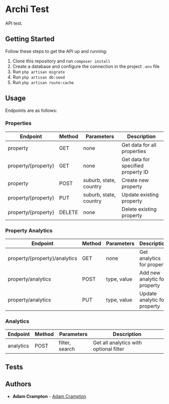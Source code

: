# Archi Test
API test.

## Getting Started
Follow these steps to get the API up and running:
1. Clone this repository and run ``composer install``
2. Create a database and configure the connection in the project ``.env`` file
3. Run ``php artisan migrate``
4. Run ``php artisan db:seed`` 
5. Run ``php artisan route:cache``

## Usage
Endpoints are as follows:

### Properties
| Endpoint            | Method | Parameters             | Description
| ------------------- | ------ | ---------------------- | ----------------------------------
| property            | GET    | none                   | Get data for all properties
| property/{property} | GET    | none                   | Get data for specified property ID
| property            | POST   | suburb, state, country | Create new property
| property/{property} | PUT    | suburb, state, country | Update existing property
| property/{property} | DELETE | none                   | Delete existing property

### Property Analytics
| Endpoint                      | Method | Parameters   | Description
| ----------------------------- | ------ | ------------ | --------------------------
| property/{property}/analytics | GET    | none         | Get analytics for property
| property/analytics            | POST   | type, value  | Add new analytic for property
| property/analytics            | PUT    | type, value  | Update analytic for property


### Analytics
| Endpoint            | Method | Parameters             | Description
| ------------------- | ------ | ---------------------- | --------------------------------------
| analytics           | POST   | filter, search         | Get all analytics with optional filter

## Tests


## Authors
* **Adam Crampton** - [Adam Crampton](https://github.com/adamcrampton)